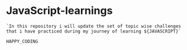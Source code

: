 # JavaScript-learnings
    `In this repository i will update the set of topic wise challenges that i have practiced during my journey of learning ${JAVASCRIPT}`
    
    HAPPY_CODING
